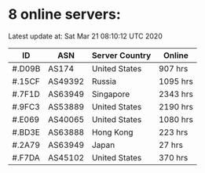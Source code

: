 # 8 online servers:

Latest update at: Sat Mar 21 08:10:12 UTC 2020

| ID | ASN | Server Country | Online |
| -- | --- | -------------- | ------ |
| #.D09B | AS174 | United States | 907 hrs |
| #.15CF | AS49392 | Russia | 1095 hrs |
| #.7F1D | AS63949 | Singapore | 2343 hrs |
| #.9FC3 | AS53889 | United States | 2190 hrs |
| #.E069 | AS40065 | United States | 1080 hrs |
| #.BD3E | AS63888 | Hong Kong | 223 hrs |
| #.2A79 | AS63949 | Japan | 27 hrs |
| #.F7DA | AS45102 | United States | 370 hrs |

